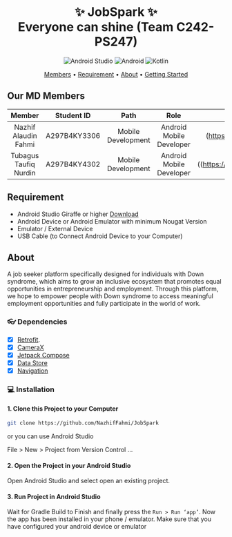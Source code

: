 <div align="center">

# ✨ JobSpark ✨ <br> Everyone can shine (Team C242-PS247)

![Android Studio](https://img.shields.io/badge/Android%20Studio-3DDC84.svg?style=for-the-badge&logo=android-studio&logoColor=white)
![Android](https://img.shields.io/badge/Android-3DDC84?style=for-the-badge&logo=android&logoColor=white)
![Kotlin](https://img.shields.io/badge/kotlin-%237F52FF.svg?style=for-the-badge&logo=kotlin&logoColor=white)

[Members](#our) •
[Requirement](#requirement) •
[About](#about) •
[Getting Started](#getting-started)

</div>


## Our MD Members
| Member | Student ID | Path | Role | Contacts |
| :-: | :-: | :-: | :-: | :-: |
| Nazhif Alaudin Fahmi | A297B4KY3306 | Mobile Development | Android Mobile Developer |(https://github.com/ttaufiiqn)) |
| Tubagus Taufiq Nurdin | A297B4KY4302 | Mobile Development | Android Mobile Developer | ((https://github.com/NazhifFahmi)) |

## Requirement
* Android Studio Giraffe or higher [Download](https://developer.android.com/studio?hl=id)
* Android Device or Android Emulator with minimum Nougat Version
* Emulator / External Device
* USB Cable (to Connect Android Device to your Computer)

## About
A job seeker platform specifically designed for individuals with Down syndrome, which aims to grow an inclusive ecosystem that promotes equal opportunities in entrepreneurship and employment. Through this platform, we hope to empower people with Down syndrome to access meaningful employment opportunities and fully participate in the world of work.

### 👓 Dependencies
- [x] [Retrofit](https://square.github.io/retrofit/).
- [x] [CameraX](https://developer.android.com/training/camerax)
- [x] [Jetpack Compose](https://developer.android.com/jetpack?hl=id)
- [x] [Data Store](https://developer.android.com/jetpack/androidx/releases/datastore?hl=id)
- [x] [Navigation](https://developer.android.com/jetpack/compose/navigation)

### 💻 Installation
#### 1. Clone this Project to your Computer
```bash
git clone https://github.com/NazhifFahmi/JobSpark
```

or you can use Android Studio 

File > New > Project from Version Control ...

#### 2. Open the Project in your Android Studio
Open Android Studio and select open an existing project.

#### 3. Run Project in Android Studio
Wait for Gradle Build to Finish and finally press the `Run > Run ‘app’`. Now the app has been installed in your phone / emulator. Make sure that you have configured your android device or emulator

